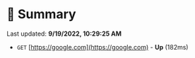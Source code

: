 # 📖 Summary
Last updated: **9/19/2022, 10:29:25 AM**

- `GET` [https://google.com](https://google.com) - **Up** (182ms)
